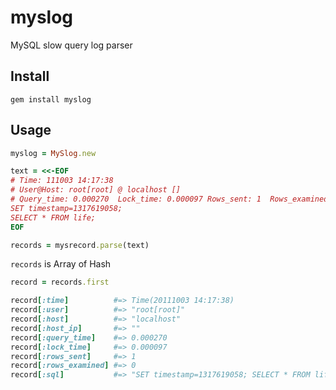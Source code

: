 myslog
======

MySQL slow query log parser

Install
-------

```
gem install myslog
```

Usage
-----

```ruby
myslog = MySlog.new

text = <<-EOF
# Time: 111003 14:17:38
# User@Host: root[root] @ localhost []
# Query_time: 0.000270  Lock_time: 0.000097 Rows_sent: 1  Rows_examined: 0
SET timestamp=1317619058;
SELECT * FROM life;
EOF

records = mysrecord.parse(text)
```

`records` is Array of Hash

```ruby
record = records.first

record[:time]          #=> Time(20111003 14:17:38)
record[:user]          #=> "root[root]"
record[:host]          #=> "localhost"
record[:host_ip]       #=> ""
record[:query_time]    #=> 0.000270
record[:lock_time]     #=> 0.000097
record[:rows_sent]     #=> 1
record[:rows_examined] #=> 0
record[:sql]           #=> "SET timestamp=1317619058; SELECT * FROM life;"
```
